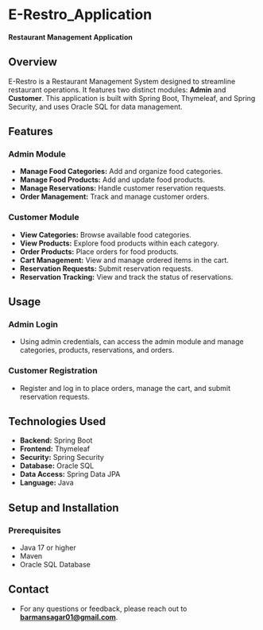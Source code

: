 # E-Restro_Application
#### Restaurant Management Application

## Overview

E-Restro is a Restaurant Management System designed to streamline restaurant operations. It features two distinct modules: **Admin** and **Customer**. This application is built with Spring Boot, Thymeleaf, and Spring Security, and uses Oracle SQL for data management.

## Features

### Admin Module

- **Manage Food Categories:** Add and organize food categories.
- **Manage Food Products:** Add and update food products.
- **Manage Reservations:** Handle customer reservation requests.
- **Order Management:** Track and manage customer orders.

### Customer Module

- **View Categories:** Browse available food categories.
- **View Products:** Explore food products within each category.
- **Order Products:** Place orders for food products.
- **Cart Management:** View and manage ordered items in the cart.
- **Reservation Requests:** Submit reservation requests.
- **Reservation Tracking:** View and track the status of reservations.

## Usage

### Admin Login
- Using admin credentials, can access the admin module and manage categories, products, reservations, and orders.

### Customer Registration
- Register and log in to place orders, manage the cart, and submit reservation requests.


## Technologies Used

- **Backend:** Spring Boot
- **Frontend:** Thymeleaf
- **Security:** Spring Security
- **Database:** Oracle SQL
- **Data Access:** Spring Data JPA
- **Language:** Java

## Setup and Installation

### Prerequisites

- Java 17 or higher
- Maven
- Oracle SQL Database

## Contact
- For any questions or feedback, please reach out to **barmansagar01@gmail.com**.
